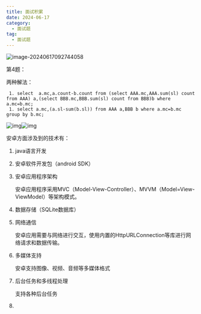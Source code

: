 ```yaml
---
title: 面试积累
date: 2024-06-17
category: 
  - 面试题
tag: 
  - 面试题
---
```




![image-20240617092744058](https://s2.loli.net/2024/06/17/iY7pfDdBXHewoJx.png)

第4题：

两种解法：

     1. select  a.mc,a.count-b.count from (select AAA.mc,AAA.sum(sl) count from AAA) a,(select BBB.mc,BBB.sum(sl) count from BBB)b where a.mc=b.mc;
     1. select a.mc,(a.sl-sum(b.sl)) from AAA a,BBB b where a.mc=b.mc group by b.mc;



![img](https://s2.loli.net/2024/06/17/Gpfa9tAcOoix6n3.jpg)![img](https://s2.loli.net/2024/06/17/VxuYQRab379UOGI.jpg)



安卓方面涉及到的技术有：

1. java语言开发

2. 安卓软件开发包（android SDK）

3. 安卓应用程序架构

   安卓应用程序采用MVC（Model-View-Controller）、MVVM（Model=View-ViewModel）等架构模式。

4. 数据存储（SQLite数据库）

5. 网络通信

   安卓应用需要与网络进行交互，使用内置的HttpURLConnection等库进行网络请求和数据传输。

6. 多媒体支持

   安卓支持图像、视频、音频等多媒体格式

7. 后台任务和多线程处理

   支持各种后台任务

8. 